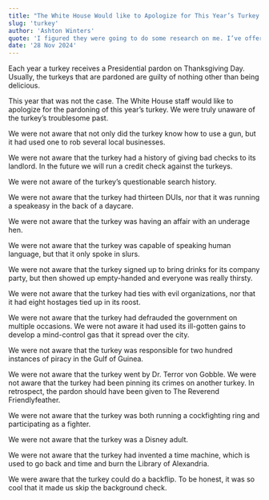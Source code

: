 ```yaml
---
title: "The White House Would like to Apologize for This Year’s Turkey Pardon"
slug: 'turkey'
author: 'Ashton Winters'
quote: 'I figured they were going to do some research on me. I’ve offered my body up to science plenty of times for a quick buck, so I wasn’t too worried. Usually when you’re selling out your body for research, they aren’t allowed to mess you up too badly.'
date: '28 Nov 2024'
---
```


Each year a turkey receives a Presidential pardon on Thanksgiving Day. Usually, the turkeys that are pardoned are guilty of nothing other than being delicious.

This year that was not the case. The White House staff would like to apologize for the pardoning of this year’s turkey. We were truly unaware of the turkey’s troublesome past.

We were not aware that not only did the turkey know how to use a gun, but it had used one to rob several local businesses.

We were not aware that the turkey had a history of giving bad checks to its landlord. In the future we will run a credit check against the turkeys.

We were not aware of the turkey’s questionable search history.

We were not aware that the turkey had thirteen DUIs, nor that it was running a speakeasy in the back of a daycare.

We were not aware that the turkey was having an affair with an underage hen.

We were not aware that the turkey was capable of speaking human language, but that it only spoke in slurs.

We were not aware that the turkey signed up to bring drinks for its company party, but then showed up empty-handed and everyone was really thirsty.

We were not aware that the turkey had ties with evil organizations, nor that it had eight hostages tied up in its roost.

We were not aware that the turkey had defrauded the government on multiple occasions. We were not aware it had used its ill-gotten gains to develop a mind-control gas that it spread over the city.

We were not aware that the turkey was responsible for two hundred instances of piracy in the Gulf of Guinea.

We were not aware that the turkey went by Dr. Terror von Gobble. We were not aware that the turkey had been pinning its crimes on another turkey. In retrospect, the pardon should have been given to The Reverend Friendlyfeather.

We were not aware that the turkey was both running a cockfighting ring and participating as a fighter.

We were not aware that the turkey was a Disney adult.

We were not aware that the turkey had invented a time machine, which is used to go back and time and burn the Library of Alexandria.

We were aware that the turkey could do a backflip. To be honest, it was so cool that it made us skip the background check.
